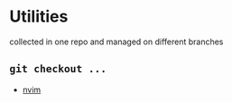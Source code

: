 
# Utilities

collected in one repo  and managed on different branches

## `git checkout ...`


- [nvim](https://github.com/LEMMIIX/masterutils/tree/nvim)
